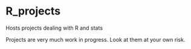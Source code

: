 R_projects
==========

Hosts projects dealing with R and stats

Projects are very much work in progress. Look at them at your own risk.

